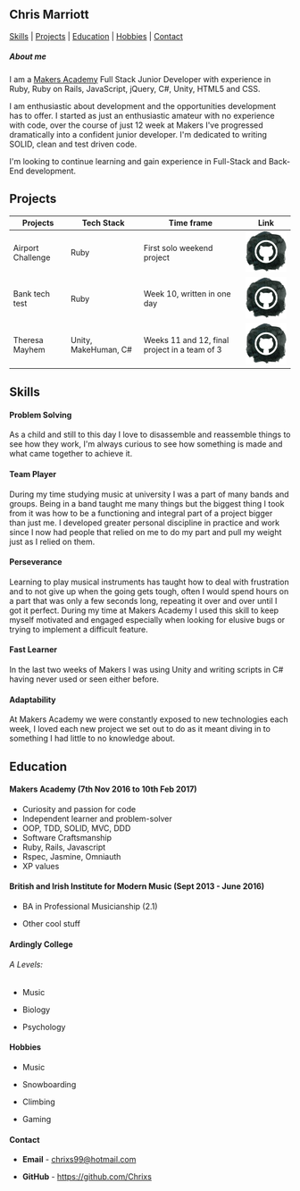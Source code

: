 ## Chris Marriott

[Skills](#skills) | [Projects](#projects) | [Education](#education) | [Hobbies](#hobbies) | [Contact](#contact)

##### About me

I am a [Makers Academy](http://www.makersacademy.com/) Full Stack Junior Developer with experience in Ruby, Ruby on Rails, JavaScript, jQuery, C#, Unity, HTML5 and CSS.

I am enthusiastic about development and the opportunities development has to offer. I started as just an enthusiastic amateur with no experience with code, over the course of just 12 week at Makers I've progressed dramatically into a confident junior developer. I'm dedicated to writing SOLID, clean and test driven code.

I'm looking to continue learning and gain experience in Full-Stack and Back-End development.

## Projects

| Projects  | Tech Stack  | Time frame  | Link  |
| --- | --- | --- | --- |
| Airport Challenge | Ruby  | First solo weekend project | [![GitHub Repo](./Octocat.png)](https://github.com/Chrixs/airport_challenge/tree/master) |
| Bank tech test | Ruby  | Week 10, written in one day | [![GitHub Repo](./Octocat.png)](https://github.com/Chrixs/bank_tech_test) |
| Theresa Mayhem  | Unity, MakeHuman, C#  | Weeks 11 and 12, final project in a team of 3 |  [![GitHub Repo](./Octocat.png)](https://github.com/Chrixs/theresa_mayhem) |

## Skills

#### Problem Solving
As a child and still to this day I love to disassemble and reassemble things to see how they work, I'm always curious to see how something is made and what came together to achieve it.

#### Team Player
During my time studying music at university I was a part of many bands and groups. Being in a band taught me many things but the biggest thing I took from it was how to be a functioning and integral part of a project bigger than just me. I developed greater personal discipline in practice and work since I now had people that relied on me to do my part and pull my weight just as I relied on them.

#### Perseverance
Learning to play musical instruments has taught how to deal with frustration and to not give up when the going gets tough, often I would spend hours on a part that was only a few seconds long, repeating it over and over until I got it perfect. During my time at Makers Academy I used this skill to keep myself motivated and engaged especially when looking for elusive bugs or trying to implement a difficult feature.

#### Fast Learner
In the last two weeks of Makers I was using Unity and writing scripts in C# having never used or seen either before.

#### Adaptability
At Makers Academy we were constantly exposed to new technologies each week, I loved each new project we set out to do as it meant diving in to something I had little to no knowledge about.

## Education


#### Makers Academy (7th Nov 2016 to 10th Feb 2017)

- Curiosity and passion for code
- Independent learner and problem-solver
- OOP, TDD, SOLID, MVC, DDD
- Software Craftsmanship
- Ruby, Rails, Javascript
- Rspec, Jasmine, Omniauth
- XP values

#### British and Irish Institute for Modern Music (Sept 2013 - June 2016)

- BA in Professional Musicianship (2.1)

- Other cool stuff

#### Ardingly College
###### A Levels:

- Music

- Biology

- Psychology

#### Hobbies

- Music

- Snowboarding

- Climbing

- Gaming

#### Contact

- **Email** - chrixs99@hotmail.com

- **GitHub** - https://github.com/Chrixs
